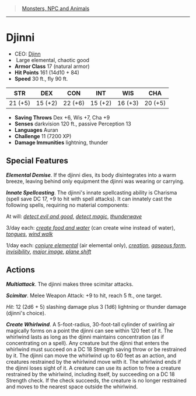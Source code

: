 ﻿---
!MonsterVO
Type: elemental
Size: Large
Alignment: chaotic good
ArmorClass: 17 (natural armor)
HitPoints: 161 (14d10 + 84)
Speed: 30 ft., fly 90 ft.
Strength: 21 (+5)
Dexterity: 15 (+2)
Constitution: 22 (+6)
Intelligence: 15 (+2)
Wisdom: 16 (+3)
Charisma: 20 (+5)
SavingThrows: Dex +6, Wis +7, Cha +9
DamageImmunities: lightning, thunder
Senses: darkvision 120 ft., passive Perception 13
Languages: Auran
Challenge: 11 (7200 XP)
Id: monsters_vo.md#djinni
ParentLink: monsters_vo.md#monsters-npc-and-animals
Name: Djinni
ParentName: Monsters, NPC and Animals
NameLevel: 1
AltName: '[Djinn](hd_monsters_djinn.md)'
---
> [Monsters, NPC and Animals](srd_monsters.md)

---

# Djinni

- CEO: [Djinn](hd_monsters_djinn.md)
-  Large elemental, chaotic good
- **Armor Class** 17 (natural armor)
- **Hit Points** 161 (14d10 + 84)
- **Speed** 30 ft., fly 90 ft.

|STR|DEX|CON|INT|WIS|CHA|
|---|---|---|---|---|---|
|21 (+5)|15 (+2)|22 (+6)|15 (+2)|16 (+3)|20 (+5)|

- **Saving Throws** Dex +6, Wis +7, Cha +9
- **Senses** darkvision 120 ft., passive Perception 13
- **Languages** Auran
- **Challenge** 11 (7200 XP)
- **Damage Immunities** lightning, thunder

## Special Features

**_Elemental Demise_**. If the djinni dies, its body disintegrates into a warm breeze, leaving behind only equipment the djinni was wearing or carrying.

**_Innate Spellcasting_**. The djinni's innate spellcasting ability is Charisma (spell save DC 17, +9 to hit with spell attacks). It can innately cast the following spells, requiring no material components:

At will: _[detect evil and good](srd_spells_detect_evil_and_good.md)_, _[detect magic](srd_spells_detect_magic.md)_, _[thunderwave](srd_spells_thunderwave.md)_

3/day each: _[create food and water](srd_spells_create_food_and_water.md)_ (can create wine instead of water), _[tongues](srd_spells_tongues.md)_, _[wind walk](srd_spells_wind_walk.md)_

1/day each: _[conjure elemental](srd_spells_conjure_elemental.md)_ (air elemental only), _[creation](srd_spells_creation.md)_, _[gaseous form](srd_spells_gaseous_form.md)_, _[invisibility](srd_spells_invisibility.md)_, _[major image](srd_spells_major_image.md)_, _[plane shift](srd_spells_plane_shift.md)_

## Actions

**_Multiattack_**. The djinni makes three scimitar attacks.

**_Scimitar_**. Melee Weapon Attack: +9 to hit, reach 5 ft., one target.

_Hit_: 12 (2d6 + 5) slashing damage plus 3 (1d6) lightning or thunder damage (djinni's choice).

**_Create Whirlwind_**. A 5-foot-radius, 30-foot-tall cylinder of swirling air magically forms on a point the djinni can see within 120 feet of it. The whirlwind lasts as long as the djinni maintains concentration (as if concentrating on a spell). Any creature but the djinni that enters the whirlwind must succeed on a DC 18 Strength saving throw or be restrained by it. The djinni can move the whirlwind up to 60 feet as an action, and creatures restrained by the whirlwind move with it. The whirlwind ends if the djinni loses sight of it. A creature can use its action to free a creature restrained by the whirlwind, including itself, by succeeding on a DC 18 Strength check. If the check succeeds, the creature is no longer restrained and moves to the nearest space outside the whirlwind.

